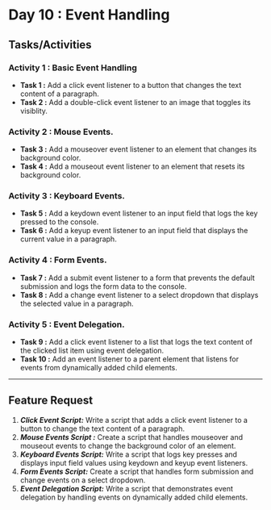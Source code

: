 # Day 10 : Event Handling

## Tasks/Activities

### Activity 1 : Basic Event Handling
- **Task 1 :** Add a click event listener to a button that changes the text content of a paragraph.
- **Task 2 :** Add a double-click event listener to an image that toggles its visiblity.

### Activity 2 : Mouse Events. 
- **Task 3 :** Add a mouseover event listener to an element that changes its background color.
- **Task 4 :** Add a mouseout event listener to an element that resets its background color.


### Activity 3 : Keyboard Events.
- **Task 5 :** Add a keydown event listener to an input field that logs the key pressed to the console.
- **Task 6 :** Add a keyup event listener to an input field that displays the current value in a paragraph.


### Activity 4 : Form Events.
- **Task 7 :** Add a submit event listener to a form that prevents the default submission and logs the form data to the console.
- **Task 8 :** Add a change event listener to a select dropdown that displays the selected value in a paragraph.

### Activity 5 : Event Delegation.
- **Task 9 :** Add a click event listener to a list that logs the text content of the clicked list item using event delegation.
- **Task 10 :** Add an event listener to a parent element that listens for events from dynamically added child elements.

***
## Feature Request

1. ***Click Event Script:*** Write a script that adds a click event listener to a button to change the text content of a paragraph.
2. ***Mouse Events Script :*** Create a script that handles mouseover and mouseout events to change the background color of an element.
3. ***Keyboard Events Script:*** Write a script that logs key presses and displays input field values using keydown and keyup event listeners.
4. ***Form Events Script:***  Create a script that handles form submission and change events on a select dropdown.
5. ***Event Delegation Script:***  Write a script that demonstrates event delegation by handling events on dynamically added child elements.